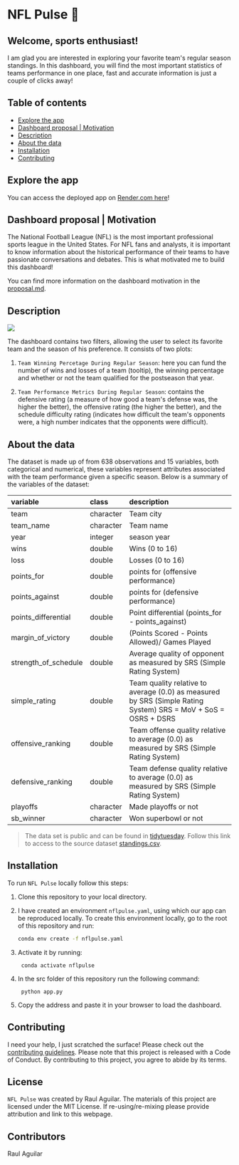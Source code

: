 # NFL Pulse  🏈

## Welcome, sports enthusiast! 

I am glad you are interested in exploring your favorite team's regular season standings. In this dashboard, you will find the most important statistics of teams performance in one place, fast and accurate information is just a couple of clicks away!

## Table of contents

- [Explore the app](#explore-the-app)
- [Dashboard proposal | Motivation](#dashboard-proposal-|-motivation)
- [Description](#description)
- [About the data](#about-the-data)
- [Installation](#installation)
- [Contributing](#contributing)

## Explore the app

You can access the deployed app on [Render.com here](https://nflpulse.onrender.com/)!

## Dashboard proposal | Motivation

The National Football League (NFL) is the most important professional sports league in the United States. For NFL fans and analysts, it is important to know information about the historical performance of their teams to have passionate conversations and debates. This is what motivated me to build this dashboard!

You can find more information on the dashboard motivation in the [proposal.md](https://github.com/AguilarRaul/PulseNFL/tree/main/reports/proposal.md).

## Description

![](img/NFL_Pulse.gif)

The dashboard contains two filters, allowing the user to select its favorite team and the season of his preference. It consists of two plots:

1. `Team Winning Percetage During Regular Season`: here you can fund the number of wins and losses of a team (tooltip), the winning percentage and whether or not the team qualified for the postseason that year.

2. `Team Performance Metrics During Regular Season`: contains the defensive rating (a measure of how good a team's defense was, the higher the better), the offensive rating (the higher the better), and the schedule difficulty rating (indicates how difficult the team's opponents were, a high number indicates that the opponents were difficult).

## About the data

The dataset is made up of from 638 observations and 15 variables, both categorical and numerical, these variables represent attributes associated with the team performance given a specific season. Below is a summary of the variables of the dataset:

|variable             |class     |description |
|:--------------------|:---------|:-----------|
|team                 |character | Team city |
|team_name            |character | Team name|
|year                 |integer   | season year |
|wins                 |double    | Wins (0 to 16)|
|loss                 |double    | Losses (0 to 16) |
|points_for           |double    | points for (offensive performance) |
|points_against       |double    | points for (defensive performance) |
|points_differential  |double    | Point differential (points_for - points_against) |
|margin_of_victory    |double    | (Points Scored - Points Allowed)/ Games Played |
|strength_of_schedule |double    | Average quality of opponent as measured by SRS (Simple Rating System) |
|simple_rating        |double    |Team quality relative to average (0.0) as measured by SRS (Simple Rating System) SRS = MoV + SoS = OSRS + DSRS |
|offensive_ranking    |double    | Team offense quality relative to average (0.0) as measured by SRS (Simple Rating System)|
|defensive_ranking    |double    | Team defense quality relative to average (0.0) as measured by SRS (Simple Rating System) |
|playoffs             |character | Made playoffs or not |
|sb_winner            |character | Won superbowl or not |

> The data set is public and can be found in [tidytuesday](https://github.com/rfordatascience/tidytuesday). Follow this link  to access to the source dataset [standings.csv](https://raw.githubusercontent.com/rfordatascience/tidytuesday/master/data/2020/2020-02-04/standings.csv).

## Installation

To run `NFL Pulse` locally follow this steps:

1. Clone this repository to your local directory.

2. I have created an environment `nflpulse.yaml`, using which our app can be reproduced locally. To create this environment locally, go to the root of this repository and run:

    ``` bash
    conda env create -f nflpulse.yaml
    ```

3. Activate it by running:

        conda activate nflpulse

4. In the src folder of this repository run the following command:

        python app.py

5. Copy the address and paste it in your browser to load the dashboard.

## Contributing

I need your help, I just scratched the surface! Please check out the [contributing guidelines](https://github.com/AguilarRaul/PulseNFL/blob/main/CONTRIBUTING.md). Please note that this project is released with a Code of Conduct. By contributing to this project, you agree to abide by its terms.

## License

`NFL Pulse` was created by Raul Aguilar. The materials of this project are licensed under the MIT License. If re-using/re-mixing please provide attribution and link to this webpage.

## Contributors

Raul Aguilar
